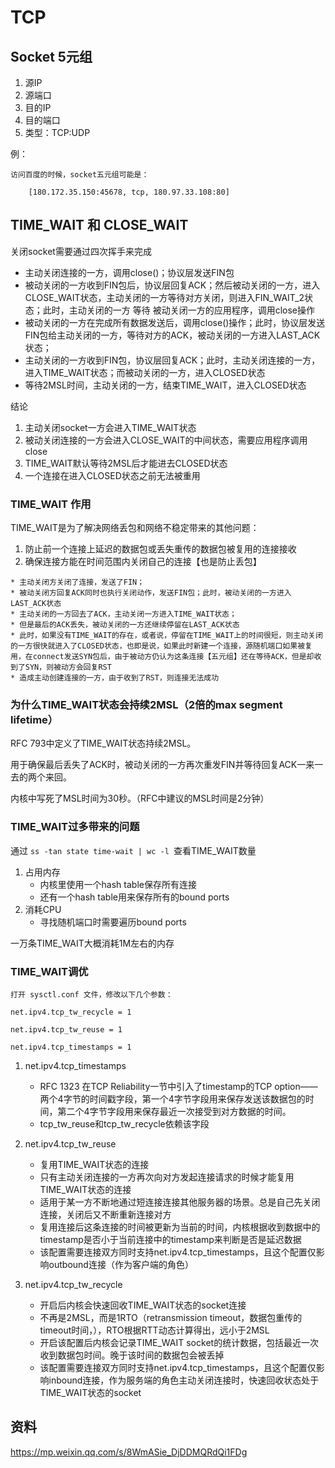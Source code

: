 # TCP

## Socket 5元组
1. 源IP
2. 源端口
3. 目的IP
4. 目的端口
5. 类型：TCP:UDP

例：

```
访问百度的时候，socket五元组可能是：

    [180.172.35.150:45678, tcp, 180.97.33.108:80]
```

## TIME_WAIT 和 CLOSE_WAIT

关闭socket需要通过四次挥手来完成
* 主动关闭连接的一方，调用close()；协议层发送FIN包
* 被动关闭的一方收到FIN包后，协议层回复ACK；然后被动关闭的一方，进入CLOSE_WAIT状态，主动关闭的一方等待对方关闭，则进入FIN_WAIT_2状态；此时，主动关闭的一方 等待 被动关闭一方的应用程序，调用close操作
* 被动关闭的一方在完成所有数据发送后，调用close()操作；此时，协议层发送FIN包给主动关闭的一方，等待对方的ACK，被动关闭的一方进入LAST_ACK状态；
* 主动关闭的一方收到FIN包，协议层回复ACK；此时，主动关闭连接的一方，进入TIME_WAIT状态；而被动关闭的一方，进入CLOSED状态
* 等待2MSL时间，主动关闭的一方，结束TIME_WAIT，进入CLOSED状态

结论
1. 主动关闭socket一方会进入TIME_WAIT状态
2. 被动关闭连接的一方会进入CLOSE_WAIT的中间状态，需要应用程序调用close
3. TIME_WAIT默认等待2MSL后才能进去CLOSED状态
4. 一个连接在进入CLOSED状态之前无法被重用

### TIME_WAIT 作用

TIME_WAIT是为了解决网络丢包和网络不稳定带来的其他问题：

1. 防止前一个连接上延迟的数据包或丢失重传的数据包被复用的连接接收
2. 确保连接方能在时间范围内关闭自己的连接【也是防止丢包】
```
* 主动关闭方关闭了连接，发送了FIN；
* 被动关闭方回复ACK同时也执行关闭动作，发送FIN包；此时，被动关闭的一方进入LAST_ACK状态
* 主动关闭的一方回去了ACK，主动关闭一方进入TIME_WAIT状态；
* 但是最后的ACK丢失，被动关闭的一方还继续停留在LAST_ACK状态
* 此时，如果没有TIME_WAIT的存在，或者说，停留在TIME_WAIT上的时间很短，则主动关闭的一方很快就进入了CLOSED状态，也即是说，如果此时新建一个连接，源随机端口如果被复用，在connect发送SYN包后，由于被动方仍认为这条连接【五元组】还在等待ACK，但是却收到了SYN，则被动方会回复RST
* 造成主动创建连接的一方，由于收到了RST，则连接无法成功
```

### 为什么TIME_WAIT状态会持续2MSL（2倍的max segment lifetime）

RFC 793中定义了TIME_WAIT状态持续2MSL。 

用于确保最后丢失了ACK时，被动关闭的一方再次重发FIN并等待回复ACK一来一去的两个来回。

内核中写死了MSL时间为30秒。（RFC中建议的MSL时间是2分钟）

### TIME_WAIT过多带来的问题

通过 `ss -tan state time-wait | wc -l `查看TIME_WAIT数量

1. 占用内存
    * 内核里使用一个hash table保存所有连接
    * 还有一个hash table用来保存所有的bound ports
2. 消耗CPU
    * 寻找随机端口时需要遍历bound ports

一万条TIME_WAIT大概消耗1M左右的内存

### TIME_WAIT调优

```
打开 sysctl.conf 文件，修改以下几个参数：

net.ipv4.tcp_tw_recycle = 1

net.ipv4.tcp_tw_reuse = 1

net.ipv4.tcp_timestamps = 1
```

1. net.ipv4.tcp_timestamps
    * RFC 1323 在TCP Reliability一节中引入了timestamp的TCP option——两个4字节的时间戳字段，第一个4字节字段用来保存发送该数据包的时间，第二个4字节字段用来保存最近一次接受到对方数据的时间。
    * tcp_tw_reuse和tcp_tw_recycle依赖该字段

2. net.ipv4.tcp_tw_reuse
    * 复用TIME_WAIT状态的连接
    * 只有主动关闭连接的一方再次向对方发起连接请求的时候才能复用TIME_WAIT状态的连接
    * 适用于某一方不断地通过短连接连接其他服务器的场景。总是自己先关闭连接，关闭后又不断重新连接对方
    * 复用连接后这条连接的时间被更新为当前的时间，内核根据收到数据中的timestamp是否小于当前连接中的timestamp来判断是否是延迟数据
    * 该配置需要连接双方同时支持net.ipv4.tcp_timestamps，且这个配置仅影响outbound连接（作为客户端的角色）

3. net.ipv4.tcp_tw_recycle
    * 开启后内核会快速回收TIME_WAIT状态的socket连接
    * 不再是2MSL，而是1RTO（retransmission timeout，数据包重传的timeout时间，），RTO根据RTT动态计算得出，远小于2MSL
    * 开启该配置后内核会记录TIME_WAIT socket的统计数据，包括最近一次收到数据包时间。晚于该时间的数据包会被丢掉
    * 该配置需要连接双方同时支持net.ipv4.tcp_timestamps，且这个配置仅影响inbound连接，作为服务端的角色主动关闭连接时，快速回收状态处于TIME_WAIT状态的socket




## 资料
https://mp.weixin.qq.com/s/8WmASie_DjDDMQRdQi1FDg
